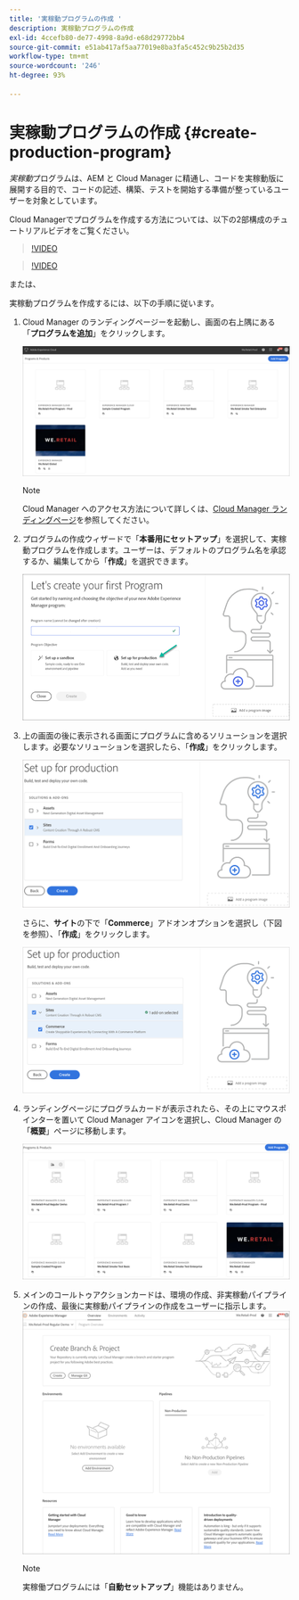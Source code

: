 ```yaml
---
title: '実稼動プログラムの作成 '
description: 実稼動プログラムの作成
exl-id: 4ccefb80-de77-4998-8a9d-e68d29772bb4
source-git-commit: e51ab417af5aa77019e8ba3fa5c452c9b25b2d35
workflow-type: tm+mt
source-wordcount: '246'
ht-degree: 93%

---
```


# 実稼動プログラムの作成 {#create-production-program}

*実稼動*&#x200B;プログラムは、AEM と Cloud Manager に精通し、コードを実稼動版に展開する目的で、コードの記述、構築、テストを開始する準備が整っているユーザーを対象としています。

Cloud Managerでプログラムを作成する方法については、以下の2部構成のチュートリアルビデオをご覧ください。

>[!VIDEO](https://video.tv.adobe.com/v/334953)

>[!VIDEO](https://video.tv.adobe.com/v/334954)

または、

実稼動プログラムを作成するには、以下の手順に従います。

1. Cloud Manager のランディングページーを起動し、画面の右上隅にある「**プログラムを追加**」をクリックします。

   ![](assets/first_timelogin1.png)

   >[!NOTE]
   >Cloud Manager へのアクセス方法について詳しくは、[Cloud Manager ランディングページ](/help/onboarding/what-is-required/navigate-to-cloud-manager.md)を参照してください。

1. プログラムの作成ウィザードで「**本番用にセットアップ**」を選択して、実稼動プログラムを作成します。ユーザーは、デフォルトのプログラム名を承認するか、編集してから「**作成**」を選択できます。

   ![](assets/create-prod1.png)

1. 上の画面の後に表示される画面にプログラムに含めるソリューションを選択します。必要なソリューションを選択したら、「**作成**」をクリックします。


   ![](assets/setup-prod-select.png)

   さらに、**サイト**&#x200B;の下で「**Commerce**」アドオンオプションを選択し（下図を参照）、「**作成**」をクリックします。

   ![](assets/setup-prod-commerce.png)

1. ランディングページにプログラムカードが表示されたら、その上にマウスポインターを置いて Cloud Manager アイコンを選択し、Cloud Manager の「**概要**」ページに移動します。

   ![](assets/set-up-prod4.png)

1. メインのコールトゥアクションカードは、環境の作成、非実稼動パイプラインの作成、最後に実稼動パイプラインの作成をユーザーに指示します。
   ![](assets/set-up-prod5.png)


   >[!NOTE]
   >実稼働プログラムには「**自動セットアップ**」機能はありません。
